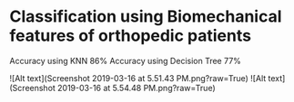 # Classification using Biomechanical features of orthopedic patients

Accuracy using KNN 86%
Accuracy using Decision Tree 77%


![Alt text](Screenshot 2019-03-16 at 5.51.43 PM.png?raw=True)
![Alt text](Screenshot 2019-03-16 at 5.54.48 PM.png?raw=True)
